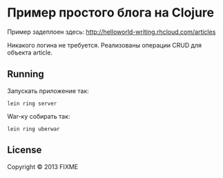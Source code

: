 # Пример простого блога на Clojure

Пример задеплоен здесь: http://helloworld-writing.rhcloud.com/articles

Никакого логина не требуется. Реализованы операции CRUD для объекта article.

## Running

Запускать приложение так:

    lein ring server

War-ку собирать так:
    
    lein ring uberwar
    
## License

Copyright © 2013 FIXME

